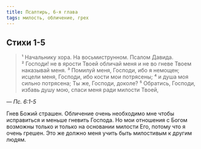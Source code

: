 ```yaml
---
title: Псалтирь, 6-я глава
tags: милость, обличение, грех
---
```


## Стихи 1-5

> ¹ Начальнику хора. На восьмиструнном. Псалом Давида.
> ² Господи! не в ярости Твоей обличай меня и не во гневе Твоем наказывай меня.
> ³ Помилуй меня, Господи, ибо я немощен; исцели меня, Господи, ибо кости мои потрясены;
> ⁴ и душа моя сильно потрясена; Ты же, Господи, доколе?
> ⁵ Обратись, Господи, избавь душу мою, спаси меня ради милости Твоей,

— <cite>Пс.&nbsp;6:1-5</cite>

Гнев Божий страшен. Обличение очень необходимо мне чтобы исправиться и меньше гневить Господа.
Но мои отношения с Богом возможны только и только на основании милости Его, потому что я
очень грешен. Это же должно меня учить быть милостивым к другим людям.

